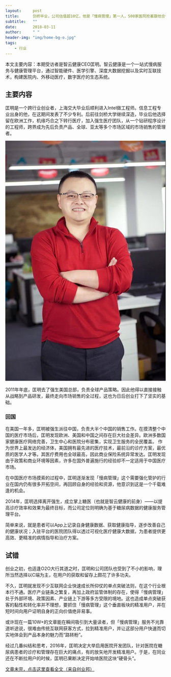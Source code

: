 ```yaml
---
layout:     post
title:      剑桥毕业，公司估值超10亿，他是「慢病管理」第一人，500家医院抢着跟他合作
subtitle:   ""
date:       2018-03-11
author:     " "
header-img: "img/home-bg-o.jpg"
tags:
    - 行业
---
```


本文主要内容：本期受访者是智云健康CEO匡明。智云健康是一个一站式慢病服务与健康管理平台，通过智能硬件、医学引擎、深度大数据挖掘以及实时互联技术，构建医院内、外移动医疗，数字医疗的生态系统。

<!-- more -->




## 主要内容

匡明是一个跨行业创业者，上海交大毕业后顺利进入Intel做工程师。信息工程专业出身的他，在这期间发表了不少专利。后前往剑桥大学继续深造，毕业后他选择留在欧洲工作，机缘巧合之下转行医疗，加入强生医疗团队，从一个钻研程序设计的工程师，跨界成为先后负责产品、全球、亚太等多个市场区域的市场销售的管理者。

![images](/images/AI/2018-3-11-kuangming.jpg)

2011年年底，匡明去了强生美国总部，负责全球产品策略。因此他得以直接接触从战略到产品研发，最终走向市场销售的全过程，这也为日后创业打下了坚实的基础。

### 回国

在美国一年多，匡明被强生派往中国，负责大半个中国的销售工作。在摸清整个中国的医疗市场后，匡明发现欧洲、美国和中国之间存在巨大社会差异。欧洲多数国家健康医疗网络完善，卫生中心和医院分布密集，实现卫生服务的全民覆盖。
作为世界上最发达的经济体，美国拥有最先进的医疗技术，最前沿的诊疗方案，最优质的医学人才等。其医疗费用也全球最高，因此商业保险系统异常发达。匡明发现由于政策和商业环境等因素，许多在国外普遍施行的经验却不一定适用于中国医疗市场。
 
在中国医疗市场摸索的过程中，匡明逐渐发现「慢病管理」这个需要强化管护的行业在国内仍有很多开拓空间，再回顾自身的经验和资源，他意识到这是一个千载难逢的机会。

2014年，匡明选择离开强生，成立掌上糖医（也就是智云健康的前身）——以提高诊疗效率和效果为最终目标，而公司定位则明确为基于糖尿病数据的健康服务管理平台。

简单来说，就是患者可以App上记录自身健康数据、获取健康指导，逐步改善自己的健康状况；入驻平台的医院团队得以透过可视化医疗健康大数据，为患者提供更高效、更精准的病情指导和治疗方案。

## 试错

创业之初，也适逢O2O大行其道之时，匡明和公司团队也受到了不小的影响，理所当然选择以C端为主，在用户的获取和留存上颇花了许多功夫。
 
不久，匡明就发现不少互联网企业快速成长所仰仗的单点突破法则，在这个行业根本行不通。医疗产业链条之繁复，再加上政府监管体制的存在，使得「慢病管理」处于外部环境、政策因素、产业链上下游等多方受限的境地。这也造成单点突破获客的黏性和转化率并不理想，要抓住「慢病管理」这个垂直板块的精准用户，并在短时间向用户证明自身的正向价值绝非易事。
 
或许现在一篇10W+的文章能在瞬间吸引到大量读者，但「慢病管理」服务不光靠道听途说，很难由传统互联网获客方式，拉到精准用户，并让这部分用户快速而切实地体会到产品本身的魅力而“路转粉”。
 
经过几番纠结和思考，2016年，匡明决定大举启用医院开发团队，针对医院在糖尿病患者的诊疗和管理存在巨大的痛点，有的放矢地开发精准用户。于是，在同业还在不断拉用户的时候，匡明已果断决定开始啃医院这块“硬骨头“。

[文章未完，点击这里查看全文（来自创业邦）](https://mp.weixin.qq.com/s/yFSoSUiWSIPO9N-FAi5vsQ)